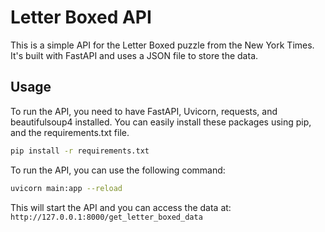 # Letter Boxed API

This is a simple API for the Letter Boxed puzzle from the New York Times. It's built with FastAPI and uses a JSON file to store the data.

## Usage

To run the API, you need to have FastAPI, Uvicorn, requests, and beautifulsoup4 installed. You can easily install these packages using pip, and the requirements.txt file.

```bash
pip install -r requirements.txt
```

To run the API, you can use the following command:
```bash
uvicorn main:app --reload
```

This will start the API and you can access the data at: ```http://127.0.0.1:8000/get_letter_boxed_data```

